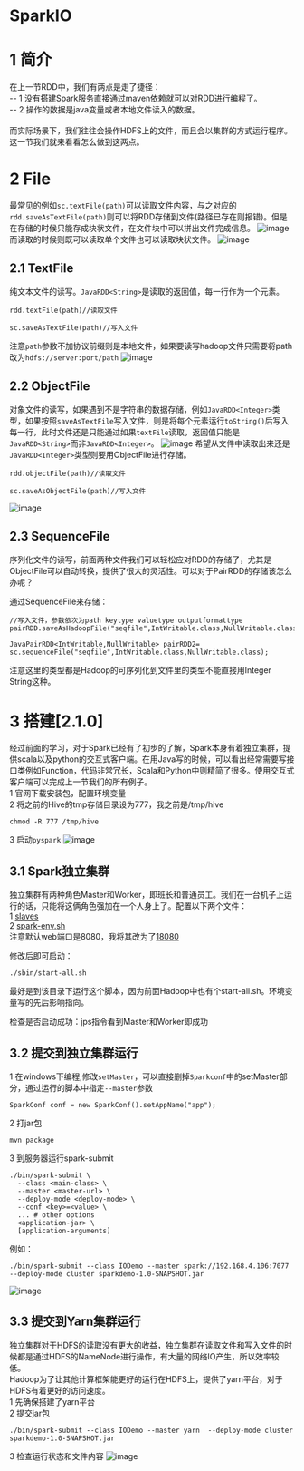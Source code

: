 # SparkIO
# 1 简介
在上一节RDD中，我们有两点是走了捷径：  
-- 1 没有搭建Spark服务直接通过maven依赖就可以对RDD进行编程了。     
-- 2 操作的数据是java变量或者本地文件读入的数据。  <br>  
而实际场景下，我们往往会操作HDFS上的文件，而且会以集群的方式运行程序。这一节我们就来看看怎么做到这两点。
# 2 File
最常见的例如`sc.textFile(path)`可以读取文件内容，与之对应的`rdd.saveAsTextFile(path)`则可以将RDD存储到文件(路径已存在则报错)。但是在存储的时候只能存成块状文件，在文件块中可以拼出文件完成信息。
![image](img/spark.gif)
而读取的时候则既可以读取单个文件也可以读取块状文件。
![image](img/spark2.gif)

## 2.1  TextFile
纯文本文件的读写。`JavaRDD<String>`是读取的返回值，每一行作为一个元素。
```
rdd.textFile(path)//读取文件

sc.saveAsTextFile(path)//写入文件
```
注意`path`参数不加协议前缀则是本地文件，如果要读写hadoop文件只需要将path改为`hdfs://server:port/path`
![image](img/spark3.gif)
## 2.2 ObjectFile
对象文件的读写，如果遇到不是字符串的数据存储，例如`JavaRDD<Integer>`类型，如果按照`saveAsTextFile`写入文件，则是将每个元素运行`toString()`后写入每一行，此时文件还是只能通过如果`textFile`读取，返回值只能是`JavaRDD<String>`而非`JavaRDD<Integer>`。
![image](img/spark4.gif)
希望从文件中读取出来还是`JavaRDD<Integer>`类型则要用ObjectFile进行存储。
```
rdd.objectFile(path)//读取文件

sc.saveAsObjectFile(path)//写入文件
```
![image](img/spark5.gif)
## 2.3 SequenceFile
序列化文件的读写，前面两种文件我们可以轻松应对RDD的存储了，尤其是ObjectFile可以自动转换，提供了很大的灵活性。可以对于PairRDD的存储该怎么办呢？  

通过SequenceFile来存储：
```
//写入文件，参数依次为path keytype valuetype outputformattype
pairRDD.saveAsHadoopFile("seqfile",IntWritable.class,NullWritable.class,SequenceFileOutputFormat.class);

JavaPairRDD<IntWritable,NullWritable> pairRDD2= sc.sequenceFile("seqfile",IntWritable.class,NullWritable.class);
```
注意这里的类型都是Hadoop的可序列化到文件里的类型不能直接用Integer String这种。
# 3 搭建[2.1.0]
经过前面的学习，对于Spark已经有了初步的了解，Spark本身有着独立集群，提供scala以及python的交互式客户端。在用Java写的时候，可以看出经常需要写接口类例如Function，代码非常冗长，Scala和Python中则精简了很多。使用交互式客户端可以完成上一节我们的所有例子。  <br>
1 官网下载安装包，配置环境变量<br>
2 将之前的Hive的tmp存储目录设为777，我之前是/tmp/hive
```
chmod -R 777 /tmp/hive
```
3 启动`pyspark`
![image](img/spark6)
## 3.1 Spark独立集群
独立集群有两种角色Master和Worker，即班长和普通员工。我们在一台机子上运行的话，只能将这俩角色强加在一个人身上了。配置以下两个文件：<br>
1 [slaves](conf/slaves)<br>
2 [spark-env.sh](conf/spark-env.sh)<br>
注意默认web端口是8080，我将其改为了[18080](conf/spark-env.sh)<br>
  
修改后即可启动：
```
./sbin/start-all.sh
```
最好是到该目录下运行这个脚本，因为前面Hadoop中也有个start-all.sh。环境变量写的先后影响指向。  

检查是否启动成功：jps指令看到Master和Worker即成功
## 3.2 提交到独立集群运行
1 在windows下编程,修改`setMaster`，可以直接删掉`Sparkconf`中的setMaster部分，通过运行的脚本中指定`--master`参数
```
SparkConf conf = new SparkConf().setAppName("app");
```
2 打jar包
```
mvn package
```
3 到服务器运行spark-submit
```
./bin/spark-submit \
  --class <main-class> \
  --master <master-url> \
  --deploy-mode <deploy-mode> \
  --conf <key>=<value> \
  ... # other options
  <application-jar> \
  [application-arguments]
```
例如：
```
./bin/spark-submit --class IODemo --master spark://192.168.4.106:7077  --deploy-mode cluster sparkdemo-1.0-SNAPSHOT.jar 
```
![image](img/spark7.gif)

## 3.3 提交到Yarn集群运行
独立集群对于HDFS的读取没有更大的收益，独立集群在读取文件和写入文件的时候都是通过HDFS的NameNode进行操作，有大量的网络IO产生，所以效率较低。<br>
Hadoop为了让其他计算框架能更好的运行在HDFS上，提供了yarn平台，对于HDFS有着更好的访问速度。<br>
1 先确保搭建了yarn平台<br>
2 提交jar包
```
./bin/spark-submit --class IODemo --master yarn  --deploy-mode cluster sparkdemo-1.0-SNAPSHOT.jar 
```
3 检查运行状态和文件内容
![image](img/spark8.gif)





